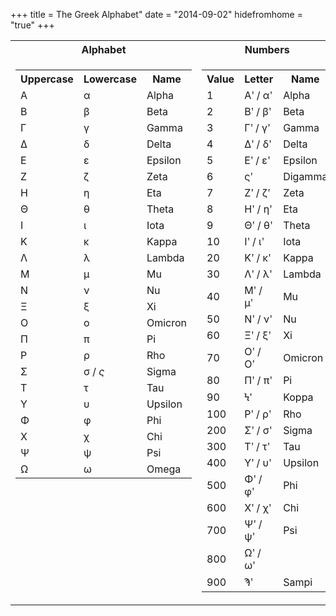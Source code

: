 +++
title = The Greek Alphabet"
date = "2014-09-02"
hidefromhome = "true"
+++

<table>
    <tr>
        <th style="text-align: center">Alphabet</th>
        <th style="text-align: center">Numbers</th>
    </tr><tr>
        <td style="vertical-align: top">
            <table>
                <tr>
                    <th>Uppercase</th><th>Lowercase</th><th>Name</th>
                </tr><tr>
                    <td>&Alpha;</td><td>&alpha;</td><td>Alpha</td>
                </tr><tr>
                    <td>&Beta;</td><td>&beta;</td><td>Beta</td>
                </tr><tr>
                    <td>&Gamma;</td><td>&gamma;</td><td>Gamma</td>
                </tr><tr>
                    <td>&Delta;</td><td>&delta;</td><td>Delta</td>
                </tr><tr>
                    <td>&Epsilon;</td><td>&epsilon;</td><td>Epsilon</td>
                </tr><tr>
                    <td>&Zeta;</td><td>&zeta;</td><td>Zeta</td>
                </tr><tr>
                    <td>&Eta;</td><td>&eta;</td><td>Eta</td>
                </tr><tr>
                    <td>&Theta;</td><td>&theta;</td><td>Theta</td>
                </tr><tr>
                    <td>&Iota;</td><td>&iota;</td><td>Iota</td>
                </tr><tr>
                    <td>&Kappa;</td><td>&kappa;</td><td>Kappa</td>
                </tr><tr>
                    <td>&Lambda;</td><td>&lambda;</td><td>Lambda</td>
                </tr><tr>
                    <td>&Mu;</td><td>&mu;</td><td>Mu</td>
                </tr><tr>
                    <td>&Nu;</td><td>&nu;</td><td>Nu</td>
                </tr><tr>
                    <td>&Xi;</td><td>&xi;</td><td>Xi</td>
                </tr><tr>
                    <td>&Omicron;</td><td>&omicron;</td><td>Omicron</td>
                </tr><tr>
                    <td>&Pi;</td><td>&pi;</td><td>Pi</td>
                </tr><tr>
                    <td>&Rho;</td><td>&rho;</td><td>Rho</td>
                </tr><tr>
                    <td>&Sigma;</td><td>&sigma; / <dfn title="Used at the end of words">&sigmaf;</dfn></td><td>Sigma</td>
                </tr><tr>
                    <td>&Tau;</td><td>&tau;</td><td>Tau</td>
                </tr><tr>
                    <td>&Upsilon;</td><td>&upsilon;</td><td>Upsilon</td>
                </tr><tr>
                    <td>&Phi;</td><td>&phi;</td><td>Phi</td>
                </tr><tr>
                    <td>&Chi;</td><td>&chi;</td><td>Chi</td>
                </tr><tr>
                    <td>&Psi;</td><td>&psi;</td><td>Psi</td>
                </tr><tr>
                    <td>&Omega;</td><td>&omega;</td><td>Omega</td>
                </tr>
            </table>
        </td><td>
            <table>
                <tr>
                    <th>Value</th><th>Letter</th><th>Name</th>
                </tr><tr>
                    <td>1</td><td>&Alpha;&#884; / &alpha;&#884;</td><td>Alpha</td>
                </tr><tr>
                    <td>2</td><td>&Beta;&#884; / &beta;&#884;</td><td>Beta</td>
                </tr><tr>
                    <td>3</td><td>&Gamma;&#884; / &gamma;&#884;</td><td>Gamma</td>
                </tr><tr>
                    <td>4</td><td>&Delta;&#884; / &delta;&#884;</td><td>Delta</td>
                </tr><tr>
                    <td>5</td><td>&Epsilon;&#884; / &epsilon;&#884;</td><td>Epsilon</td>
                </tr><tr>
                    <td>6</td><td>&sigmaf;&#884;</td><td>Digamma</td>
                </tr><tr>
                    <td>7</td><td>&Zeta;&#884; / &zeta;&#884;</td><td>Zeta</td>
                </tr><tr>
                    <td>8</td><td>&Eta;&#884; / &eta;&#884;</td><td>Eta</td>
                </tr><tr>
                    <td>9</td><td>&Theta;&#884; / &theta;&#884;</td><td>Theta</td>
                </tr><tr>
                    <td>10</td><td>&Iota;&#884; / &iota;&#884;</td><td>Iota</td>
                </tr><tr>
                    <td>20</td><td>&Kappa;&#884; / &kappa;&#884;</td><td>Kappa</td>
                </tr><tr>
                    <td>30</td><td>&Lambda;&#884; / &lambda;&#884;</td><td>Lambda</td>
                </tr><tr>
                    <td>40</td><td>&Mu;&#884; / &mu;&#884;</td><td>Mu</td>
                </tr><tr>
                    <td>50</td><td>&Nu;&#884; / &nu;&#884;</td><td>Nu</td>
                </tr><tr>
                    <td>60</td><td>&Xi;&#884; / &xi;&#884;</td><td>Xi</td>
                </tr><tr>
                    <td>70</td><td>&Omicron;&#884; / &Omicron;&#884;</td><td>Omicron</td>
                </tr><tr>
                    <td>80</td><td>&Pi;&#884; / &pi;&#884;</td><td>Pi</td>
                </tr><tr>
                    <td>90</td><td>&#990;&#884;</td><td>Koppa</td>
                </tr><tr>
                    <td>100</td><td>&Rho;&#884; / &rho;&#884;</td><td>Rho</td>
                </tr><tr>
                    <td>200</td><td>&Sigma;&#884; / &sigma;&#884;</td><td>Sigma</td>
                </tr><tr>
                    <td>300</td><td>&Tau;&#884; / &tau;&#884;</td><td>Tau</td>
                </tr><tr>
                    <td>400</td><td>&Upsilon;&#884; / &upsilon;&#884;</td><td>Upsilon</td>
                </tr><tr>
                    <td>500</td><td>&Phi;&#884; / &phi;&#884;</td><td>Phi</td>
                </tr><tr>
                    <td>600</td><td>&Chi;&#884; / &chi;&#884;</td><td>Chi</td>
                </tr><tr>
                    <td>700</td><td>&Psi;&#884; / &psi;&#884;</td><td>Psi</td>
                </tr><tr>
                    <td>800</td><td>&Omega;&#884; / &omega;&#884;</td><td></td>
                </tr><tr>
                    <td>900</td><td>&#992;&#884;</td><td>Sampi</td>
                </tr>
            </table>
        </td>
    </tr>
</table>
